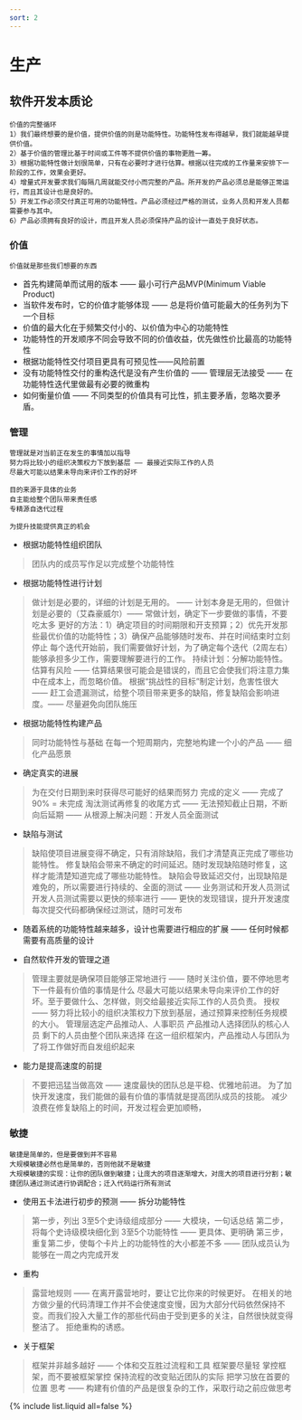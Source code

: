```yaml
---
sort: 2
---
```


# 生产

## 软件开发本质论

```tip
价值的完整循环
1）我们最终想要的是价值，提供价值的则是功能特性。功能特性发布得越早，我们就能越早提供价值。
2）基于价值的管理比基于时间或工件等不提供价值的事物更胜一筹。
3）根据功能特性做计划很简单，只有在必要时才进行估算。根据以往完成的工作量来安排下一阶段的工作，效果会更好。
4）增量式开发要求我们每隔几周就能交付小而完整的产品。所开发的产品必须总是能够正常运行，而且其设计也是良好的。
5）开发工作必须交付真正可用的功能特性。产品必须经过严格的测试，业务人员和开发人员都需要参与其中。
6）产品必须拥有良好的设计，而且开发人员必须保持产品的设计一直处于良好状态。
```

### 价值

```tip
价值就是那些我们想要的东西
```

* 首先构建简单而试用的版本 —— 最小可行产品MVP(Minimum Viable Product)
* 当软件发布时，它的价值才能够体现 —— 总是将价值可能最大的任务列为下一个目标
* 价值的最大化在于频繁交付小的、以价值为中心的功能特性
* 功能特性的开发顺序不同会导致不同的价值收益，优先做性价比最高的功能特性
* 根据功能特性交付项目更具有可预见性——风险前置
* 没有功能特性交付的重构迭代是没有产生价值的 —— 管理层无法接受 —— 在功能特性迭代里做最有必要的微重构
* 如何衡量价值 —— 不同类型的价值具有可比性，抓主要矛盾，忽略次要矛盾。

### 管理

```tip
管理就是对当前正在发生的事情加以指导
努力将比较小的组织决策权力下放到基层 —— 最接近实际工作的人员
尽最大可能以结果未导向来评价工作的好坏

目的来源于具体的业务
自主能给整个团队带来责任感
专精源自迭代过程

为提升技能提供真正的机会
```

* 根据功能特性组织团队
> 团队内的成员写作足以完成整个功能特性

* 根据功能特性进行计划
> 做计划是必要的，详细的计划是无用的。 —— 计划本身是无用的，但做计划是必要的（艾森豪威尔）—— 常做计划，确定下一步要做的事情，不要吃太多
  更好的方法：1）确定项目的时间期限和开支预算；2）优先开发那些最优价值的功能特性；3）确保产品能够随时发布、并在时间结束时立刻停止
  每个迭代开始前，我们需要做好计划，为了确定每个迭代（2周左右）能够承担多少工作，需要理解要进行的工作。
> 持续计划：分解功能特性。  
> 估算有风险 —— 估算结果很可能会是错误的，而且它会使我们将注意力集中在成本上，而忽略价值。
> 根据“挑战性的目标”制定计划，危害性很大 —— 赶工会遗漏测试，给整个项目带来更多的缺陷，修复缺陷会影响进度。—— 尽量避免向团队施压

* 根据功能特性构建产品
> 同时功能特性与基础
> 在每一个短周期内，完整地构建一个小的产品 —— 细化产品愿景

* 确定真实的进展
> 为在交付日期到来时获得尽可能好的结果而努力
> 完成的定义 —— 完成了90% = 未完成
> 淘汰测试再修复的收尾方式 —— 无法预知截止日期，不断向后延期 —— 从根源上解决问题：开发人员全面测试

* 缺陷与测试
> 缺陷使项目进展变得不确定，只有消除缺陷，我们才清楚真正完成了哪些功能特性。
> 修复缺陷会带来不确定的时间延迟。随时发现缺陷随时修复，这样才能清楚知道完成了哪些功能特性。
> 缺陷会导致延迟交付，出现缺陷是难免的，所以需要进行持续的、全面的测试 —— 业务测试和开发人员测试
> 开发人员测试需要以更快的频率进行 —— 更快的发现错误，提升开发速度
> 每次提交代码都确保经过测试，随时可发布

* 随着系统的功能特性越来越多，设计也需要进行相应的扩展 —— 任何时候都需要有高质量的设计

* 自然软件开发的管理之道
> 管理主要就是确保项目能够正常地进行 —— 随时关注价值，要不停地思考下一件最有价值的事情是什么
> 尽最大可能以结果未导向来评价工作的好坏。至于要做什么、怎样做，则交给最接近实际工作的人员负责。
> 授权 ——  努力将比较小的组织决策权力下放到基层，通过预算来控制任务规模的大小。
  管理层选定产品推动人、人事职员
  产品推动人选择团队的核心人员
  剩下的人员由整个团队来选择
  在这一组织框架内，产品推动人与团队为了将工作做好而自发组织起来
  
* 能力是提高速度的前提
> 不要把迅猛当做高效 —— 速度最快的团队总是平稳、优雅地前进。
> 为了加快开发速度，我们能做的最有价值的事情就是提高团队成员的技能。
> 减少浪费在修复缺陷上的时间，开发过程会更加顺畅，

### 敏捷

```tip
敏捷是简单的，但是要做到并不容易
大规模敏捷必然也是简单的，否则他就不是敏捷
大规模敏捷的实现：让你的团队做到敏捷；让庞大的项目逐渐增大，对庞大的项目进行分割；敏捷团队通过测试进行协调配合；迁入代码运行所有测试   
```

* 使用五卡法进行初步的预测 —— 拆分功能特性
> 第一步，列出 3至5个史诗级组成部分 —— 大模块，一句话总结
> 第二步，将每个史诗级模块细化到 3至5个功能特性 —— 更具体、更明确
> 第三步，重复第二步，使每个卡片上的功能特性的大小都差不多 —— 团队成员认为能够在一周之内完成开发 

* 重构
> 露营地规则 —— 在离开露营地时，要让它比你来的时候更好。
> 在相关的地方做少量的代码清理工作并不会使速度变慢，因为大部分代码依然保持不变。而我们投入大量工作的那些代码由于受到更多的关注，自然很快就变得整洁了。
> 拒绝重构的诱惑。

* 关于框架
> 框架并非越多越好 —— 个体和交互胜过流程和工具
> 框架要尽量轻
> 掌控框架，而不要被框架掌控
> 保持流程的改变贴近团队的实际
> 把学习放在首要的位置
> 思考 —— 构建有价值的产品是很复杂的工作，采取行动之前应做思考

{% include list.liquid all=false %}

